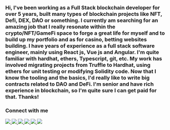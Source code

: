 ### Hi, I've been working as a Full Stack blockchain developer for over 5 years, built many types of blockchain projects like NFT, Defi, DEX, DAO or something. I currently am searching for an amazing job that I really resonate within the crypto/NFT/GameFi space to forge a great life for myself and to build up my portfolio and as for casino, betting websites building. I have years of experience as a full stack software engineer, mainly using React js, Vue js and Angular. I'm quite familiar with hardhat, ethers, Typescript, git, etc. My work has involved migrating projects from Truffle to Hardhat, using ethers for unit testing or modifying Solidity code. Now that I know the tooling and the basics, I'd really like to write big contracts related to DAO and DeFi. I'm senior and have rich experience in blockchain, so I'm quite sure I can get paid for that. Thanks!

### Connect with me

<a href="mailto:vecnazmaga">
  <img src="https://img.shields.io/badge/Gmail-D14836?style=for-the-badge&logo=gmail&logoColor=white" />
</a>
<a href="https://www.linkedin.com/comm/in/jay-west-a8b42723a">
  <img src="https://img.shields.io/badge/LinkedIn-0077B5?style=for-the-badge&logo=linkedin&logoColor=white" />
</a>
<a href="https://vecnazmaga.netlify.app/">
  <img src="https://img.shields.io/badge/website-000000?style=for-the-badge&logo=About.me&logoColor=white" />
</a>
<a href="https://join.skype.com/invite/yG5gKNXqR69e">
  <img src="https://img.shields.io/badge/Skype-00AFF0?style=for-the-badge&logo=skype&logoColor=white" />
</a>
<a href="https://discordapp.com/users/965772784653443215">
  <img src="https://img.shields.io/badge/Discord-5865F2?style=for-the-badge&logo=discord&logoColor=white" />
</a>
<a href="https://t.me/vecnazmaga">
  <img src="https://img.shields.io/badge/Telegram-2CA5E0?style=for-the-badge&logo=telegram&logoColor=white" />
</a>
